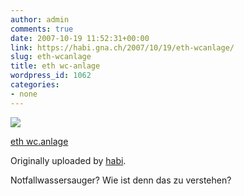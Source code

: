 ```yaml
---
author: admin
comments: true
date: 2007-10-19 11:52:31+00:00
link: https://habi.gna.ch/2007/10/19/eth-wcanlage/
slug: eth-wcanlage
title: eth wc-anlage
wordpress_id: 1062
categories:
- none
---
```



 [![](https://static.flickr.com/2145/1633218095_a1ac400879_m.jpg)](https://www.flickr.com/photos/habi/1633218095/)
   

 
  [eth wc.anlage](https://www.flickr.com/photos/habi/1633218095/)
    

  Originally uploaded by [habi](https://www.flickr.com/people/habi/).
 



Notfallwassersauger? Wie ist denn das zu verstehen?
  

